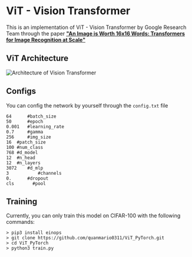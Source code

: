 ﻿# ViT - Vision Transformer

This is an implementation of ViT - Vision Transformer by Google Research Team through the paper [**"An Image is Worth 16x16 Words: Transformers for Image Recognition at Scale"**](https://arxiv.org/abs/2010.11929)


## ViT Architecture
![Architecture of Vision Transformer](https://neurohive.io/wp-content/uploads/2020/10/rsz_cov.png)

## Configs
You can config the network by yourself through the `config.txt` file

```
64      #batch_size
50      #epoch
0.001   #learning_rate
0.7     #gamma
256     #img_size
16 	#patch_size
100	#num_class
768	#d_model
12	#n_head
12  #n_layers
3072    #d_mlp
3		    #channels
0.	    #dropout
cls		  #pool
```

## Training
Currently, you can only train this model on CIFAR-100 with the following commands:

`> pip3 install einops`\
`> git clone https://github.com/quanmario0311/ViT_PyTorch.git`\
`> cd ViT_PyTorch`\
`> python3 train.py`
